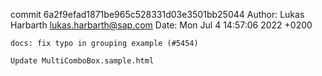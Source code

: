commit 6a2f9efad1871be965c528331d03e3501bb25044
Author: Lukas Harbarth <lukas.harbarth@sap.com>
Date:   Mon Jul 4 14:57:06 2022 +0200

    docs: fix typo in grouping example (#5454)
    
    Update MultiComboBox.sample.html

